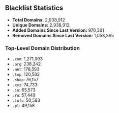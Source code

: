 ## Blacklist Statistics

- **Total Domains:** 2,938,912
- **Unique Domains:** 2,938,912
- **Added Domains Since Last Version:** 970,361
- **Removed Domains Since Last Version:** 1,053,365

### Top-Level Domain Distribution

-  `.com`: 1,271,093
-  `.org`: 238,242
-  `.net`: 178,593
-  `.top`: 120,502
-  `.shop`: 76,157
-  `.xyz`: 74,733
-  `.io`: 65,573
-  `.ru`: 57,449
-  `.info`: 50,583
-  `.pl`: 49,158
